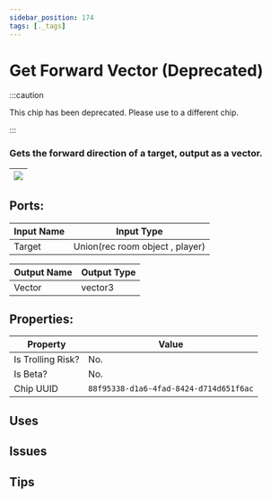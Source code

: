 ```yaml
---
sidebar_position: 174
tags: [._tags]
---
```


# Get Forward Vector (Deprecated)
:::caution

This chip has been deprecated. Please use to a different chip.

:::

### Gets the forward direction of a target, output as a vector.

| ![](https://images-ext-2.discordapp.net/external/MPmIaQzlEPmgGWlgi-WxBBXt0Bjv_zWPkg1y1f_sy3s/https/www.recroomcircuits.com/image/circuit/absolute-value?width=206&height=108) |
|-----|

## Ports:

| Input Name | Input Type |
|-----------|-----------|
| Target | Union(rec room object , player) |

| Output Name | Output Type |
|-----------|-----------|
| Vector | vector3 |

## Properties:

| Property  | Value |
|-------------------|-----------|
| Is Trolling Risk? | No. |
| Is Beta? | No. |
| Chip UUID | `88f95338-d1a6-4fad-8424-d714d651f6ac` |

## Uses

## Issues

## Tips